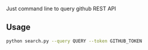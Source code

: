 Just command line to query github REST API

## Usage

```bash
python search.py --query QUERY --token GITHUB_TOKEN